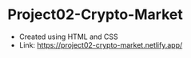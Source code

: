# Project02-Crypto-Market
- Created using HTML and CSS
- Link: https://project02-crypto-market.netlify.app/
